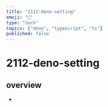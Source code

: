```yaml
---
title: "2112-deno-setting"
emoji: "🐥"
type: "tech"
topics: ["deno", "typescript", "ts"]
published: false
---
```

# 2112-deno-setting
## overview
- 
